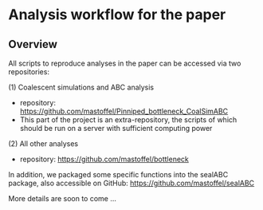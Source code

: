 # Analysis workflow for the paper

## Overview

All scripts to reproduce analyses in the paper can be accessed via two repositories:

(1) Coalescent simulations and ABC analysis
- repository: https://github.com/mastoffel/Pinniped_bottleneck_CoalSimABC
- This part of the project is an extra-repository, the scripts of which should be run on a server with sufficient computing power

(2) All other analyses
- repository: https://github.com/mastoffel/bottleneck

In addition, we packaged some specific functions into the sealABC package, also accessible
on GitHub: https://github.com/mastoffel/sealABC

More details are soon to come ...
